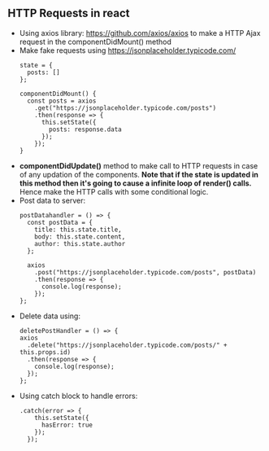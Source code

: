## HTTP Requests in react
* Using axios library: https://github.com/axios/axios to make a HTTP Ajax request in the componentDidMount() method
* Make fake requests using https://jsonplaceholder.typicode.com/
  ```
  state = {
    posts: []
  };

  componentDidMount() {
    const posts = axios
      .get("https://jsonplaceholder.typicode.com/posts")
      .then(response => {
        this.setState({
          posts: response.data
        });
      });
  }
  ```
* **componentDidUpdate()** method to make call to HTTP requests in case of any updation of the components.
**Note that if the state is updated in this method then it's going to cause a infinite loop of render() calls.** Hence make the HTTP calls with some conditional logic.
* Post data to server:
  ```
  postDatahandler = () => {
    const postData = {
      title: this.state.title,
      body: this.state.content,
      author: this.state.author
    };
    
    axios
      .post("https://jsonplaceholder.typicode.com/posts", postData)
      .then(response => {
        console.log(response);
      });
  };
  ```
* Delete data using:
    ```
    deletePostHandler = () => {
    axios
      .delete("https://jsonplaceholder.typicode.com/posts/" + this.props.id)
      .then(response => {
        console.log(response);
      });
    };
    ```
* Using catch block to handle errors:
    ```
    .catch(error => {
        this.setState({
          hasError: true
        });
      });
    ```
